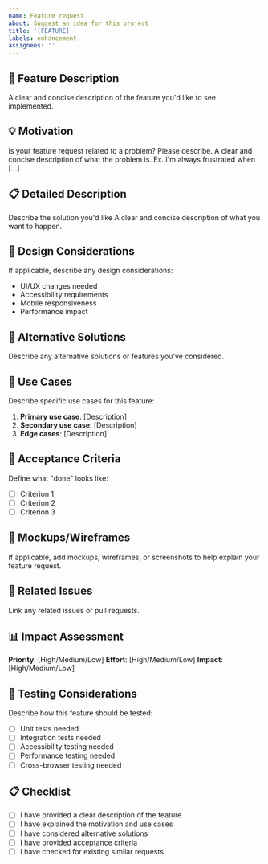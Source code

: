 ```yaml
---
name: Feature request
about: Suggest an idea for this project
title: '[FEATURE] '
labels: enhancement
assignees: ''
---
```


## 🚀 Feature Description

A clear and concise description of the feature you'd like to see implemented.

## 💡 Motivation

Is your feature request related to a problem? Please describe.
A clear and concise description of what the problem is. Ex. I'm always frustrated when [...]

## 📋 Detailed Description

Describe the solution you'd like
A clear and concise description of what you want to happen.

## 🎨 Design Considerations

If applicable, describe any design considerations:

- UI/UX changes needed
- Accessibility requirements
- Mobile responsiveness
- Performance impact

## 🔄 Alternative Solutions

Describe any alternative solutions or features you've considered.

## 📱 Use Cases

Describe specific use cases for this feature:

1. **Primary use case**: [Description]
2. **Secondary use case**: [Description]
3. **Edge cases**: [Description]

## 🎯 Acceptance Criteria

Define what "done" looks like:

- [ ] Criterion 1
- [ ] Criterion 2
- [ ] Criterion 3

## 📸 Mockups/Wireframes

If applicable, add mockups, wireframes, or screenshots to help explain your feature request.

## 🔗 Related Issues

Link any related issues or pull requests.

## 📊 Impact Assessment

**Priority**: [High/Medium/Low]
**Effort**: [High/Medium/Low]
**Impact**: [High/Medium/Low]

## 🧪 Testing Considerations

Describe how this feature should be tested:

- [ ] Unit tests needed
- [ ] Integration tests needed
- [ ] Accessibility testing needed
- [ ] Performance testing needed
- [ ] Cross-browser testing needed

## 📋 Checklist

- [ ] I have provided a clear description of the feature
- [ ] I have explained the motivation and use cases
- [ ] I have considered alternative solutions
- [ ] I have provided acceptance criteria
- [ ] I have checked for existing similar requests
